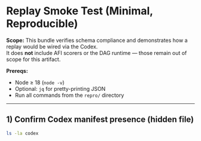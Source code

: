 # Replay Smoke Test (Minimal, Reproducible)

**Scope:** This bundle verifies schema compliance and demonstrates how a replay would be wired via the Codex.  
It does **not** include AFI scorers or the DAG runtime — those remain out of scope for this artifact.

**Prereqs:**  
- Node ≥ 18 (`node -v`)  
- Optional: `jq` for pretty-printing JSON  
- Run all commands from the `repro/` directory  

---

## 1) Confirm Codex manifest presence (hidden file)
```bash
ls -la codex